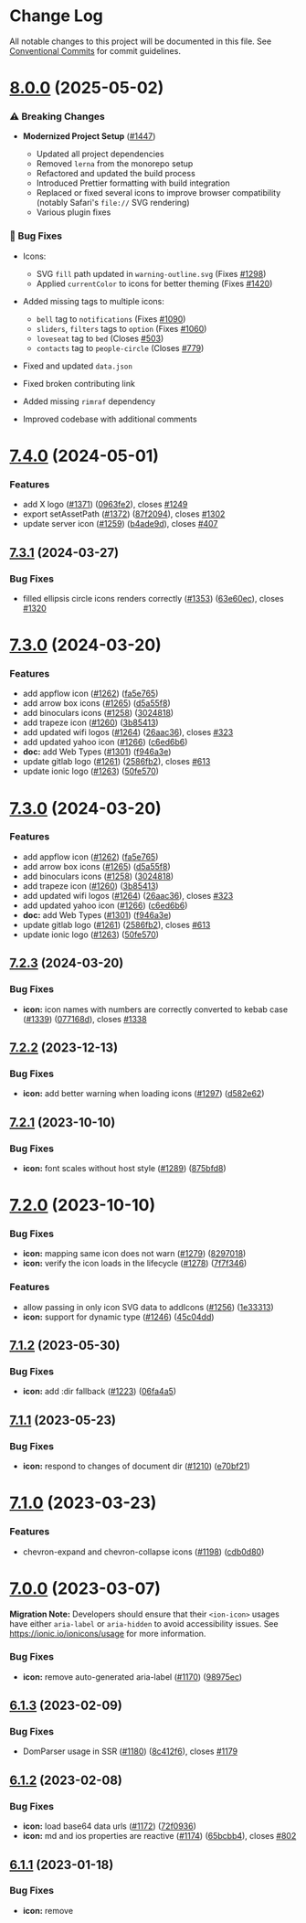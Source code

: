 # Change Log

All notable changes to this project will be documented in this file.
See [Conventional Commits](https://conventionalcommits.org) for commit guidelines.

# [8.0.0](https://github.com/ionic-team/ionicons/compare/v7.4.0...v8.0.0) (2025-05-02)

### ⚠️ Breaking Changes

* **Modernized Project Setup** ([#1447](https://github.com/.../pull/1447))

  * Updated all project dependencies
  * Removed `lerna` from the monorepo setup
  * Refactored and updated the build process
  * Introduced Prettier formatting with build integration
  * Replaced or fixed several icons to improve browser compatibility (notably Safari's `file://` SVG rendering)
  * Various plugin fixes

### 🐛 Bug Fixes

* Icons:

  * SVG `fill` path updated in `warning-outline.svg` (Fixes [#1298](https://github.com/.../issues/1298))
  * Applied `currentColor` to icons for better theming (Fixes [#1420](https://github.com/.../issues/1420))
* Added missing tags to multiple icons:

  * `bell` tag to `notifications` (Fixes [#1090](https://github.com/.../issues/1090))
  * `sliders`, `filters` tags to `option` (Fixes [#1060](https://github.com/.../issues/1060))
  * `loveseat` tag to `bed` (Closes [#503](https://github.com/.../issues/503))
  * `contacts` tag to `people-circle` (Closes [#779](https://github.com/.../issues/779))
* Fixed and updated `data.json`
* Fixed broken contributing link
* Added missing `rimraf` dependency
* Improved codebase with additional comments


# [7.4.0](https://github.com/ionic-team/ionicons/compare/v7.3.1...v7.4.0) (2024-05-01)


### Features

* add X logo ([#1371](https://github.com/ionic-team/ionicons/issues/1371)) ([0963fe2](https://github.com/ionic-team/ionicons/commit/0963fe20b77a03b0b8b7f4e94b646cd5d7b25f03)), closes [#1249](https://github.com/ionic-team/ionicons/issues/1249)
* export setAssetPath ([#1372](https://github.com/ionic-team/ionicons/issues/1372)) ([87f2094](https://github.com/ionic-team/ionicons/commit/87f2094890c22b7b03bf754b6fd2651a83fe20ed)), closes [#1302](https://github.com/ionic-team/ionicons/issues/1302)
* update server icon ([#1259](https://github.com/ionic-team/ionicons/issues/1259)) ([b4ade9d](https://github.com/ionic-team/ionicons/commit/b4ade9d887c0d5ecc29e25f8e12b576106de712a)), closes [#407](https://github.com/ionic-team/ionicons/issues/407)





## [7.3.1](https://github.com/ionic-team/ionicons/compare/v7.3.0...v7.3.1) (2024-03-27)


### Bug Fixes

* filled ellipsis circle icons renders correctly ([#1353](https://github.com/ionic-team/ionicons/issues/1353)) ([63e60ec](https://github.com/ionic-team/ionicons/commit/63e60ec44c11bda5902b5a496113f65a5e6f3d85)), closes [#1320](https://github.com/ionic-team/ionicons/issues/1320)





# [7.3.0](https://github.com/ionic-team/ionicons/compare/v7.2.3...v7.3.0) (2024-03-20)


### Features

* add appflow icon ([#1262](https://github.com/ionic-team/ionicons/issues/1262)) ([fa5e765](https://github.com/ionic-team/ionicons/commit/fa5e7659fc1622908c4e55b01d0573017a36af6a))
* add arrow box icons ([#1265](https://github.com/ionic-team/ionicons/issues/1265)) ([d5a55f8](https://github.com/ionic-team/ionicons/commit/d5a55f8541b208ab46dd41e53528aab48a90ed10))
* add binoculars icons ([#1258](https://github.com/ionic-team/ionicons/issues/1258)) ([3024818](https://github.com/ionic-team/ionicons/commit/302481846e48428a354bc36220506001ac4c645e))
* add trapeze icon ([#1260](https://github.com/ionic-team/ionicons/issues/1260)) ([3b85413](https://github.com/ionic-team/ionicons/commit/3b85413a059b2c91f10105d576cc717fd687a491))
* add updated wifi logos ([#1264](https://github.com/ionic-team/ionicons/issues/1264)) ([26aac36](https://github.com/ionic-team/ionicons/commit/26aac36334cc09e5887523bc99c3d746586ebb63)), closes [#323](https://github.com/ionic-team/ionicons/issues/323)
* add updated yahoo icon ([#1266](https://github.com/ionic-team/ionicons/issues/1266)) ([c6ed6b6](https://github.com/ionic-team/ionicons/commit/c6ed6b629e45465b49e8e35db3830083ca9520ef))
* **doc:** add Web Types ([#1301](https://github.com/ionic-team/ionicons/issues/1301)) ([f946a3e](https://github.com/ionic-team/ionicons/commit/f946a3ee3a4a1c2bdf9508b11a71fcb0a419d571))
* update gitlab logo ([#1261](https://github.com/ionic-team/ionicons/issues/1261)) ([2586fb2](https://github.com/ionic-team/ionicons/commit/2586fb26b2a493fcb4b5b0156dd00d6b5eab1ab0)), closes [#613](https://github.com/ionic-team/ionicons/issues/613)
* update ionic logo ([#1263](https://github.com/ionic-team/ionicons/issues/1263)) ([50fe570](https://github.com/ionic-team/ionicons/commit/50fe570566d4c28de7fb10694543cd6dc72f3935))





# [7.3.0](https://github.com/ionic-team/ionicons/compare/v7.2.3...v7.3.0) (2024-03-20)


### Features

* add appflow icon ([#1262](https://github.com/ionic-team/ionicons/issues/1262)) ([fa5e765](https://github.com/ionic-team/ionicons/commit/fa5e7659fc1622908c4e55b01d0573017a36af6a))
* add arrow box icons ([#1265](https://github.com/ionic-team/ionicons/issues/1265)) ([d5a55f8](https://github.com/ionic-team/ionicons/commit/d5a55f8541b208ab46dd41e53528aab48a90ed10))
* add binoculars icons ([#1258](https://github.com/ionic-team/ionicons/issues/1258)) ([3024818](https://github.com/ionic-team/ionicons/commit/302481846e48428a354bc36220506001ac4c645e))
* add trapeze icon ([#1260](https://github.com/ionic-team/ionicons/issues/1260)) ([3b85413](https://github.com/ionic-team/ionicons/commit/3b85413a059b2c91f10105d576cc717fd687a491))
* add updated wifi logos ([#1264](https://github.com/ionic-team/ionicons/issues/1264)) ([26aac36](https://github.com/ionic-team/ionicons/commit/26aac36334cc09e5887523bc99c3d746586ebb63)), closes [#323](https://github.com/ionic-team/ionicons/issues/323)
* add updated yahoo icon ([#1266](https://github.com/ionic-team/ionicons/issues/1266)) ([c6ed6b6](https://github.com/ionic-team/ionicons/commit/c6ed6b629e45465b49e8e35db3830083ca9520ef))
* **doc:** add Web Types ([#1301](https://github.com/ionic-team/ionicons/issues/1301)) ([f946a3e](https://github.com/ionic-team/ionicons/commit/f946a3ee3a4a1c2bdf9508b11a71fcb0a419d571))
* update gitlab logo ([#1261](https://github.com/ionic-team/ionicons/issues/1261)) ([2586fb2](https://github.com/ionic-team/ionicons/commit/2586fb26b2a493fcb4b5b0156dd00d6b5eab1ab0)), closes [#613](https://github.com/ionic-team/ionicons/issues/613)
* update ionic logo ([#1263](https://github.com/ionic-team/ionicons/issues/1263)) ([50fe570](https://github.com/ionic-team/ionicons/commit/50fe570566d4c28de7fb10694543cd6dc72f3935))





## [7.2.3](https://github.com/ionic-team/ionicons/compare/v7.2.2...v7.2.3) (2024-03-20)


### Bug Fixes

* **icon:** icon names with numbers are correctly converted to kebab case ([#1339](https://github.com/ionic-team/ionicons/issues/1339)) ([077168d](https://github.com/ionic-team/ionicons/commit/077168dac9347f25d2b8ce440bd0a3e8576f4cdf)), closes [#1338](https://github.com/ionic-team/ionicons/issues/1338)





## [7.2.2](https://github.com/ionic-team/ionicons/compare/v7.2.1...v7.2.2) (2023-12-13)


### Bug Fixes

* **icon:** add better warning when loading icons ([#1297](https://github.com/ionic-team/ionicons/issues/1297)) ([d582e62](https://github.com/ionic-team/ionicons/commit/d582e6208e626722e4350426a509a6870e90a0bc))





## [7.2.1](https://github.com/ionic-team/ionicons/compare/v7.2.0...v7.2.1) (2023-10-10)


### Bug Fixes

* **icon:** font scales without host style ([#1289](https://github.com/ionic-team/ionicons/issues/1289)) ([875bfd8](https://github.com/ionic-team/ionicons/commit/875bfd8300144c62e55a5a76dc2cff8cf1f01bfe))





# [7.2.0](https://github.com/ionic-team/ionicons/compare/v7.1.2...v7.2.0) (2023-10-10)


### Bug Fixes

* **icon:** mapping same icon does not warn ([#1279](https://github.com/ionic-team/ionicons/issues/1279)) ([8297018](https://github.com/ionic-team/ionicons/commit/8297018cb591f5e33a815ceb9e4e765271ecf5ad))
* **icon:** verify the icon loads in the lifecycle ([#1278](https://github.com/ionic-team/ionicons/issues/1278)) ([7f7f346](https://github.com/ionic-team/ionicons/commit/7f7f346af47f45531046e1d2f1a88f53acee77fa))


### Features

* allow passing in only icon SVG data to addIcons ([#1256](https://github.com/ionic-team/ionicons/issues/1256)) ([1e33313](https://github.com/ionic-team/ionicons/commit/1e3331347328c11a8b4c58c9200059bfd76b0e59))
* **icon:** support for dynamic type ([#1246](https://github.com/ionic-team/ionicons/issues/1246)) ([45c04dd](https://github.com/ionic-team/ionicons/commit/45c04dda6c905e535083b171cead374b1c993afa))





## [7.1.2](https://github.com/ionic-team/ionicons/compare/v7.1.1...v7.1.2) (2023-05-30)


### Bug Fixes

* **icon:** add :dir fallback ([#1223](https://github.com/ionic-team/ionicons/issues/1223)) ([06fa4a5](https://github.com/ionic-team/ionicons/commit/06fa4a528dd1906a5673ff6d80d22aef0f6e113b))





## [7.1.1](https://github.com/ionic-team/ionicons/compare/v7.1.0...v7.1.1) (2023-05-23)


### Bug Fixes

* **icon:** respond to changes of document dir ([#1210](https://github.com/ionic-team/ionicons/issues/1210)) ([e70bf21](https://github.com/ionic-team/ionicons/commit/e70bf214b82cd2187ea9394803283570d28ab28c))





# [7.1.0](https://github.com/ionic-team/ionicons/compare/v7.0.0...v7.1.0) (2023-03-23)


### Features

* chevron-expand and chevron-collapse icons ([#1198](https://github.com/ionic-team/ionicons/issues/1198)) ([cdb0d80](https://github.com/ionic-team/ionicons/commit/cdb0d80cde1dc5dd90fb2a1c3b4fa31d68294821))





# [7.0.0](https://github.com/ionic-team/ionicons/compare/v6.1.3...v7.0.0) (2023-03-07)

**Migration Note:** Developers should ensure that their `<ion-icon>` usages have either `aria-label` or `aria-hidden` to avoid accessibility issues. See https://ionic.io/ionicons/usage for more information.

### Bug Fixes

* **icon:** remove auto-generated aria-label ([#1170](https://github.com/ionic-team/ionicons/issues/1170)) ([98975ec](https://github.com/ionic-team/ionicons/commit/98975ec0f54b825c33f528683834a5e38298d598))




## [6.1.3](https://github.com/ionic-team/ionicons/compare/v6.1.2...v6.1.3) (2023-02-09)


### Bug Fixes

* DomParser usage in SSR ([#1180](https://github.com/ionic-team/ionicons/issues/1180)) ([8c412f6](https://github.com/ionic-team/ionicons/commit/8c412f67486d6cc9725de63f0c15b6c6cd8d47ce)), closes [#1179](https://github.com/ionic-team/ionicons/issues/1179)





## [6.1.2](https://github.com/ionic-team/ionicons/compare/v6.1.1...v6.1.2) (2023-02-08)


### Bug Fixes

* **icon:** load base64 data urls ([#1172](https://github.com/ionic-team/ionicons/issues/1172)) ([72f0936](https://github.com/ionic-team/ionicons/commit/72f09369de76b00697437f54d919782307843a87))
* **icon:** md and ios properties are reactive ([#1174](https://github.com/ionic-team/ionicons/issues/1174)) ([65bcbb4](https://github.com/ionic-team/ionicons/commit/65bcbb477734e33901a6f0c650d3f1f2c3084fca)), closes [#802](https://github.com/ionic-team/ionicons/issues/802)





## [6.1.1](https://github.com/ionic-team/ionicons/compare/v6.1.0...v6.1.1) (2023-01-18)


### Bug Fixes

* **icon:** remove <title> during build step ([#1169](https://github.com/ionic-team/ionicons/issues/1169)) ([93b4fa4](https://github.com/ionic-team/ionicons/commit/93b4fa449b0a072b24ef920fe73e1cb04d6f9b43)), closes [#1168](https://github.com/ionic-team/ionicons/issues/1168)





## [6.1.1](https://github.com/ionic-team/ionicons/compare/v6.1.0...v6.1.1) (2023-01-18)


### Bug Fixes

* **icon:** remove <title> during build step ([#1169](https://github.com/ionic-team/ionicons/issues/1169)) ([93b4fa4](https://github.com/ionic-team/ionicons/commit/93b4fa449b0a072b24ef920fe73e1cb04d6f9b43)), closes [#1168](https://github.com/ionic-team/ionicons/issues/1168)





# [6.1.0](https://github.com/ionic-team/ionicons/compare/v6.0.4...v6.1.0) (2023-01-17)


### Bug Fixes

* **icon:** remove default <title> ([#1166](https://github.com/ionic-team/ionicons/issues/1166)) ([e0efa5f](https://github.com/ionic-team/ionicons/commit/e0efa5f28d61adcaf2e1fa121f7e2f10cfad6d65)), closes [#838](https://github.com/ionic-team/ionicons/issues/838) [#1049](https://github.com/ionic-team/ionicons/issues/1049) [#1082](https://github.com/ionic-team/ionicons/issues/1082)





# [6.1.0](https://github.com/ionic-team/ionicons/compare/v6.0.4...v6.1.0) (2023-01-17)


### Bug Fixes

* **icon:** remove default <title> ([#1166](https://github.com/ionic-team/ionicons/issues/1166)) ([e0efa5f](https://github.com/ionic-team/ionicons/commit/e0efa5f28d61adcaf2e1fa121f7e2f10cfad6d65)), closes [#838](https://github.com/ionic-team/ionicons/issues/838) [#1049](https://github.com/ionic-team/ionicons/issues/1049) [#1082](https://github.com/ionic-team/ionicons/issues/1082)
